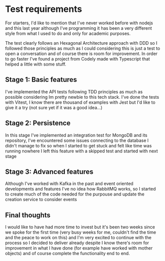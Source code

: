 # Test requirements

For starters, I'd like to mention that I've never worked before with nodejs and this last year although I've programming it has been a very different style from what I used to do and only for academic purposes.

The test clearly follows an Hexagonal Architecture approach with DDD so I followed those principles as much as I could considering this is just a test to open a conversation and of course there is room for improvement.
In order to go faster I've found a project from Codely made with Typescript that helped a little with some stuff.

## Stage 1: Basic features

I've implemented the API tests following TDD principles as much as possible considering Im pretty newbie to this tech stack.
I've done the tests with Vitest, I know there are thousand of examples with Jest but I'd like to give it a try (not sure yet if it was a good idea...)

## Stage 2: Persistence

In this stage I've implemented an integration test for MongoDB and its repository, I've encountered some issues connecting to the database I didn't manage to fix so when I started to get stuck and felt like time was running nowhere I left this feature with a skipped test and started with next stage

## Stage 3: Advanced features

Although I've worked with Kafka in the past and event oriented developments and features I've no idea how RabbitMQ works, so I started to create much of the code needed for the purpouse and update the creation service to consider events


## Final thoughts

I would like to have had more time to invest but it's been two weeks since we spoke for the first time (very busy weeks for me, couldn't find the time and the peace to work on this) and I'm very excited to continue with the process so I decided to deliver already despite I know there's room for improvement in what I have done (for example have worked with mother objects) and of course complete the functionality end to end.